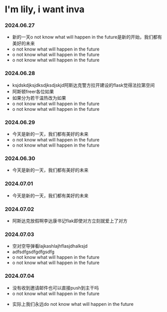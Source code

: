 # I'm lily, i want inva
<!-- EICL1st_START -->

### 2024.06.27
- 新的一天o not know what will happen in the future是新的开始，我们都有美好的未来
- o not know what will happen in the future
- o not know what will happen in the future
- o not know what will happen in the future

### 2024.06.28
- ksjdskdjksjdksdjksdjskjd阿斯达克警方拉开建设的flask觉得法拉第空间
- 阿斯顿freer各位如果
- 如果分为若干温热改为如果
- o not know what will happen in the future
- o not know what will happen in the future

### 2024.06.29

- 今天是新的一天，我们都有美好的未来
- o not know what will happen in the future
- o not know what will happen in the future
### 2024.06.30
- 今天是新的一天，我们都有美好的未来
### 2024.07.01
- 今天是新的一天，我们都有美好的未来
### 2024.07.02
-  阿斯达克放假啊李达康书记flak即使对方立刻就爱上了对方

### 2024.07.03
- 空对空导弹看lajkashlajhflasjdhalksjd
- adfsdfgsdfgdfgsdfg
- o not know what will happen in the future
- o not know what will happen in the future

### 2024.07.04
- 没有收到邀请邮件也可以直接push到主干吗
- o not know what will happen in the future
<!-- EICL1st_END -->



- 实际上我们永远do not know what will happen in the future
